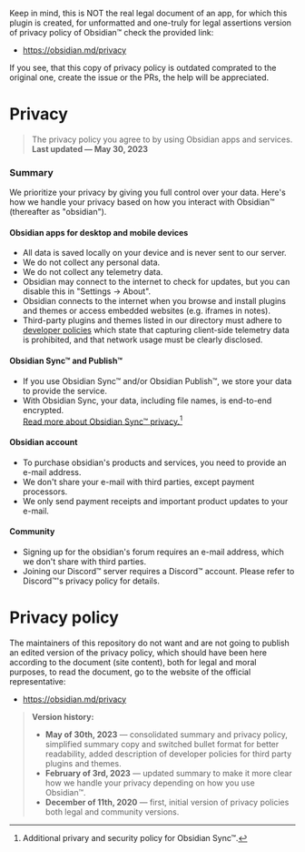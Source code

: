 Keep in mind, this is NOT the real legal document of an app, for which this plugin is created, for unformatted and one-truly for legal assertions version of privacy policy of Obsidian™ check the provided link:

- https://obsidian.md/privacy

If you see, that this copy of privacy policy is outdated comprated to the original one, create the issue or the PRs, the help will be appreciated.

Privacy
=======

> The privacy policy you agree to by using Obsidian apps and services.\
> **Last updated — May 30, 2023**

### Summary

We prioritize your privacy by giving you full control over your data. Here's how we handle your privacy based on how you interact with Obsidian™ (thereafter as "obsidian").

#### Obsidian apps for desktop and mobile devices

- All data is saved locally on your device and is never sent to our server.
- We do not collect any personal data.
- We do not collect any telemetry data.
- Obsidian may connect to the internet to check for updates, but you can disable this in "Settings → About".
- Obsidian connects to the internet when you browse and install plugins and themes or access embedded websites (e.g. iframes in notes).
- Third-party plugins and themes listed in our directory must adhere to [developer policies](https://docs.obsidian.md/Developer+policies) which state that capturing client-side telemetry data is prohibited, and that network usage must be clearly disclosed.

#### Obsidian Sync™ and Publish™

- If you use Obsidian Sync™ and/or Obsidian Publish™, we store your data to provide the service.
- With Obsidian Sync, your data, including file names, is end-to-end encrypted. \
  [Read more about Obsidian Sync™ privacy.](https://help.obsidian.md/Obsidian+Sync/Security+and+privacy)[^1]

#### Obsidian account

- To purchase obsidian's products and services, you need to provide an e-mail address.
- We don't share your e-mail with third parties, except payment processors.
- We only send payment receipts and important product updates to your e-mail.

#### Community

- Signing up for the obsidian's forum requires an e-mail address, which we don't share with third parties.
- Joining our Discord™ server requires a Discord™ account. 
  Please refer to Discord™'s privacy policy for details.

Privacy policy
==============

The maintainers of this repository do not want and are not going to publish an edited version of the privacy policy, which should have been here according to the document (site content), both for legal and moral purposes, to read the document, go to the website of the official representative:

- https://obsidian.md/privacy

> **Version history:**
> - **May of 30th, 2023** — consolidated summary and privacy policy, simplified summary copy and switched bullet format for better readability, added description of developer policies for third party plugins and themes.
> - **February of 3rd, 2023** — updated summary to make it more clear how we handle your privacy depending on how you use Obsidian™.
> - **December of 11th, 2020** — first, initial version of privacy policies both legal and community versions.

[^1]: Additional privary and security policy for Obsidian Sync™.